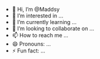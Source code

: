 - 👋 Hi, I’m @Maddsy
- 👀 I’m interested in ...
- 🌱 I’m currently learning ...
- 💞️ I’m looking to collaborate on ...
- 📫 How to reach me ...
- 😄 Pronouns: ...
- ⚡ Fun fact: ...

<!---
Maddsy/Maddsy is a ✨ special ✨ repository because its `README.md` (this file) appears on your GitHub profile.
You can click the Preview link to take a look at your changes.
--->
